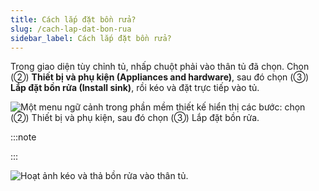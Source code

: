 ```yaml
---
title: Cách lắp đặt bồn rửa?
slug: /cach-lap-dat-bon-rua
sidebar_label: Cách lắp đặt bồn rửa?
---
```


Trong giao diện tùy chỉnh tủ, nhấp chuột phải vào thân tủ đã chọn. Chọn (②) **Thiết bị và phụ kiện (Appliances and hardware)**, sau đó chọn (③) **Lắp đặt bồn rửa (Install sink)**, rồi kéo và đặt trực tiếp vào tủ.

![Một menu ngữ cảnh trong phần mềm thiết kế hiển thị các bước: chọn (②) Thiết bị và phụ kiện, sau đó chọn (③) Lắp đặt bồn rửa.](https://storage.googleapis.com/jegavn_kb/images/fb513ebf-386f-4b04-8866-11599621e1fd.png)

:::note

:::

![Hoạt ảnh kéo và thả bồn rửa vào thân tủ.](https://storage.googleapis.com/jegavn_kb/images/9fb98d96-8630-4ac8-9106-843750fe466c.gif)